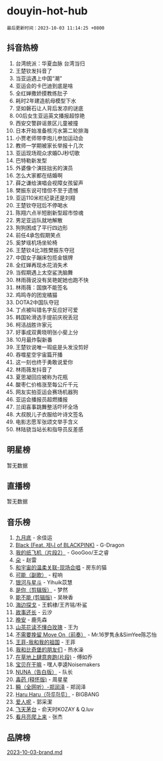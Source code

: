 # douyin-hot-hub

`最后更新时间：2023-10-03 11:14:25 +0800`

## 抖音热榜

1. 台湾统派：华夏血脉 台湾当归
1. 王楚钦发抖音了
1. 当亚运遇上中国“潮”
1. 亚运会的卡巴迪到底是啥
1. 全红婵撒娇摸教练肚子
1. 耗时2年建造航母模型下水
1. 坚如磐石让人背后发凉的谜底
1. 00后女生亚运英文播报超惊艳
1. 西安交警辟谣景区儿童被撞
1. 日本开始准备核污水第二轮排海
1. 小贾老师带李炮儿参加运动会
1. 教师一学期被家长举报十几次
1. 亚运现场观众求婚DJ秒切歌
1. 巴特勒新发型
1. 外婆像个演技拙劣的演员
1. 怎么大家都在结婚啊
1. 薛之谦给演唱会视障女孩留声
1. 樊振东说可惜但不至于遗憾
1. 亚运110米栏纪录还是刘翔
1. 王楚钦夺冠后不停喝水
1. 陈翔六点半短剧新型超市惊魂
1. 男足亚运队就地解散
1. 狗狗困成了平行四边形
1. 前任4承包假期笑点
1. 奚梦瑶机场坐轮椅
1. 王楚钦4比3胜樊振东夺冠
1. 中国女子蹦床包揽金银牌
1. 全红婵再现水花消失术
1. 当假期遇上太空鲨洗脑舞
1. 林雨薇说没有吴艳妮她也跑不快
1. 林雨薇：国旗不能签名
1. 鸡鸣寺的团宠橘猫
1. DOTA2中国队夺冠
1. 丁点被叫错名字反应好可爱
1. 韩国轮滑选手提前庆祝丢冠
1. 柯洁战胜许家元
1. 好事成双黄晓明张小斐上分
1. 10月最炸裂新番
1. 王楚钦说唯一瑕疵是头发没剪好
1. 吞噬星空宇宙篇开播
1. 这一刻也终于勇敢说爱你
1. 林雨薇发抖音了
1. 夏思凝回应被称为花瓶
1. 酸枣仁价格涨至每公斤千元
1. 网友实拍亚运会赛场机器狗
1. 亚运会播报员超燃播报
1. 兰闺喜事跳舞整活吓坏全场
1. 大叔脱儿子衣服给叶诗文签名
1. 电影志愿军张颂文举手含义
1. 林陆骁当站长和指导员反差感

## 明星榜

暂无数据

## 直播榜

暂无数据

## 音乐榜

1. [九月底](https://sf3-cdn-tos.douyinstatic.com/obj/tos-cn-ve-2774/oMfewG4PDTFhF8iz3OGQ7ABH5i6fCgnMaoCbzZ) - 余佳运
1. [Black (Feat. 제니 of BLACKPINK)](https://sf6-cdn-tos.douyinstatic.com/obj/tos-cn-ve-2774/2eb92e2debbe4fe0a552bc099aef7f28) - G-Dragon
1. [我的纸飞机（片段2）](https://sf6-cdn-tos.douyinstatic.com/obj/tos-cn-ve-2774/oM2ZrKcg2CD5AeRB2gkeXOFB1IxAGJdZPazYHf) - GooGoo/王之睿
1. [朵](https://sf6-cdn-tos.douyinstatic.com/obj/tos-cn-ve-2774/932f5bdfcd7c47b880525e92ab8a4999) - 赵雷
1. [和宇宙的温柔关联-现场合唱](https://sf3-cdn-tos.douyinstatic.com/obj/tos-cn-ve-2774/o0hONGDYQBgk0e5bqDeQOonVmncA6tC2nBwZLT) - 房东的猫
1. [可能（副歌）](https://sf3-cdn-tos.douyinstatic.com/obj/tos-cn-ve-2774/cde1731888894259b333569393c2fb51) - 程响
1. [银河与星斗](https://sf3-cdn-tos.douyinstatic.com/obj/tos-cn-ve-2774/3cc0bf5f0ef140f7b6743a631bcf3c58) - Yihuik苡慧
1. [是你（剪辑版）](https://sf3-cdn-tos.douyinstatic.com/obj/tos-cn-ve-2774/46019dae783c4c969944217fe1cfafc4) - 梦然
1. [能不能 (剪辑版)](https://sf3-cdn-tos.douyinstatic.com/obj/tos-cn-ve-2774/fc4a6c45b4a34277ba4088e1d7fdff98) - 吴映香
1. [海边探戈](https://sf6-cdn-tos.douyinstatic.com/obj/tos-cn-ve-2774/os9gE0VQCGqt6VQkZDyBBYvfSDY0QFe3vVmubn) - 王鹤棣/王齐铭/朴鲨
1. [故事还长](https://sf3-cdn-tos.douyinstatic.com/obj/tos-cn-ve-2774/30a26758c8594f0ab81ac675c33ee2c5) - 云汐
1. [晚安](https://sf3-cdn-tos.douyinstatic.com/obj/tos-cn-ve-2774/a724c5e224464218839820f4e4fd632f) - 鹿先森
1. [山茶花读不懂白玫瑰](https://sf6-cdn-tos.douyinstatic.com/obj/tos-cn-ve-2774/osfn8B7DktrRHEPJgPCfDbw7QDQEkwC16BxZg9) - 王为
1. [不需要挽留 Move On（前奏）](https://sf6-cdn-tos.douyinstatic.com/obj/tos-cn-ve-2774/ooCBhgCCkF4nExzQL9WZSUbitfA8IsDkgQIYhe) - Mr.16罗隽永&SimYee陈芯怡
1. [王菲-我和我的祖国](https://sf6-cdn-tos.douyinstatic.com/obj/tos-cn-ve-2774/3ef0f373017541e18566595c96123cab) - 王菲
1. [我和比奇堡的朋友们](https://sf6-cdn-tos.douyinstatic.com/obj/tos-cn-ve-2774/f0505db981ea4a6d91453a15924a82aa) - 热水澡
1. [在草地上肆意奔跑(片段)](https://sf3-cdn-tos.douyinstatic.com/obj/tos-cn-ve-2774/8831d494742f45dabdfa8adb8b817259) - 傅如乔
1. [宝贝在干嘛](https://sf6-cdn-tos.douyinstatic.com/obj/tos-cn-ve-2774/okW4hBCfJI5B2ZEgTCtikhMW7IafzNrBQIYkpJ) - 嘿人李逵Noisemakers
1. [NUNA（告白版）](https://sf6-cdn-tos.douyinstatic.com/obj/tos-cn-ve-2774/a65828cbd8ce41a78a430a58b49f4feb) - 队长
1. [毒药 (释怀版)](https://sf6-cdn-tos.douyinstatic.com/obj/tos-cn-ve-2774/oYILMEAzspdZBIzy4frJNB8ZHPHWAhiwowd4Ad) - 周星星
1. [瞬（全网听）-郑润泽](https://sf6-cdn-tos.douyinstatic.com/obj/tos-cn-ve-2774/o4Vb9eJZClCZTnRQYy0BRSeHGrDtrkrQgIBvQt) - 郑润泽
1. [Haru Haru（하루하루）](https://sf6-cdn-tos.douyinstatic.com/obj/tos-cn-ve-2774/940c04aa98154ee7bdbaaa2ad9f28aec) - BIGBANG
1. [爱人呢](https://sf3-cdn-tos.douyinstatic.com/obj/tos-cn-ve-2774/2041dc10f3c442f1992b439a00eaf2ba) - 郭采潔
1. [飞天茅台](https://sf6-cdn-tos.douyinstatic.com/obj/tos-cn-ve-2774/o4GhTV5kIuMWmC2Ai1WzNglssgBfQaqQCSLxUU) - 俞天时KOZAY & Q.luv
1. [看月亮爬上来](https://sf6-cdn-tos.douyinstatic.com/obj/tos-cn-ve-2774/356c324112764016b25295e535f2daf0) - 张杰

## 品牌榜

[2023-10-03-brand.md](2023-10-03-brand.md)
